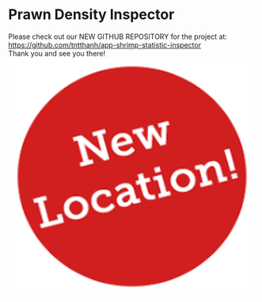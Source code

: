 # Prawn Density Inspector
Please check out our NEW GITHUB REPOSITORY for the project at: 
<br/>
https://github.com/tntthanh/app-shrimp-statistic-inspector
<br/>
Thank you and see you there!
<br/>
[<img src="image.png" width="500" height="480">](https://github.com/tntthanh/app-shrimp-statistic-inspector)
